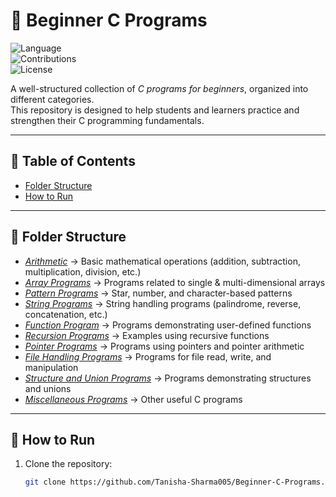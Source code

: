 # 🌟 Beginner C Programs  

![Language](https://img.shields.io/badge/language-C-blue.svg)  
![Contributions](https://img.shields.io/badge/contributions-welcome-brightgreen.svg)  
![License](https://img.shields.io/badge/license-MIT-lightgrey.svg)  

A well-structured collection of *C programs for beginners*, organized into different categories.  
This repository is designed to help students and learners practice and strengthen their C programming fundamentals.  

---

## 📑 Table of Contents  
- [Folder Structure](#-folder-structure)  
- [How to Run](#-how-to-run)  
---

## 📂 Folder Structure  

- [*Arithmetic*](./Arithmetic) → Basic mathematical operations (addition, subtraction, multiplication, division, etc.)  
- [*Array Programs*](./Array%20Programs) → Programs related to single & multi-dimensional arrays  
- [*Pattern Programs*](./Pattern%20Programs) → Star, number, and character-based patterns  
- [*String Programs*](./String%20Programs) → String handling programs (palindrome, reverse, concatenation, etc.)  
- [*Function Program*](./Function%20Program) → Programs demonstrating user-defined functions  
- [*Recursion Programs*](./Recursion_Programs) → Examples using recursive functions  
- [*Pointer Programs*](./Pointer%20Programs) → Programs using pointers and pointer arithmetic  
- [*File Handling Programs*](./File_Handling_Programs) → Programs for file read, write, and manipulation  
- [*Structure and Union Programs*](./Structure%20and%20Union%20Programs) → Programs demonstrating structures and unions  
- [*Miscellaneous Programs*](./Miscellaneous_Programs) → Other useful C programs  

---

## 🚀 How to Run  

1. Clone the repository:  
   ```bash
   git clone https://github.com/Tanisha-Sharma005/Beginner-C-Programs.git
